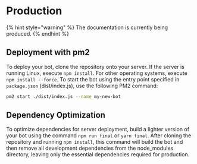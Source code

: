 # Production

{% hint style="warning" %}
The documentation is currently being produced.
{% endhint %}

## Deployment with pm2

To deploy your bot, clone the repository onto your server. If the server is running Linux, execute `npm install`. For other operating systems, execute `npm install --force`. To start the bot using the entry point specified in `package.json` (dist/index.js), use the following PM2 command:

```bash
pm2 start ./dist/index.js --name my-new-bot
```

## Dependency Optimization

To optimize dependencies for server deployment, build a lighter version of your bot using the command `npm run final` or `yarn final`. After cloning the repository and running `npm install`, this command will build the bot and then remove all development dependencies from the node_modules directory, leaving only the essential dependencies required for production.
